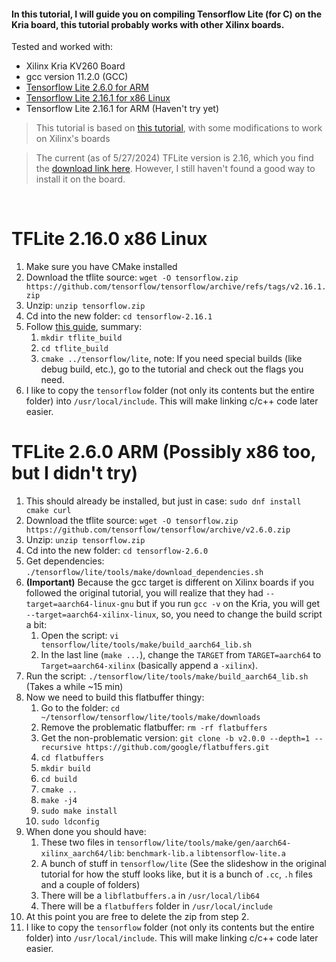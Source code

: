 #### In this tutorial, I will guide you on compiling Tensorflow Lite (for C) on the Kria board, this tutorial probably works with other Xilinx boards.
 
Tested and worked with:
- Xilinx Kria KV260 Board
- gcc version 11.2.0 (GCC)
- [Tensorflow Lite 2.6.0 for ARM](https://github.com/jona1115/cats_dogs_acceleration/edit/main/documentations/tflite_c_on_kria/README.md#tflite-260-arm-possibly-x86-too-but-i-didnt-try)
- [Tensorflow Lite 2.16.1 for x86 Linux](https://github.com/jona1115/cats_dogs_acceleration/blob/main/documentations/tflite_c_on_kria/README.md#tflite-2160-x86-linux)
- Tensorflow Lite 2.16.1 for ARM (Haven't try yet)

> This tutorial is based on [this tutorial](https://qengineering.eu/install-tensorflow-2-lite-on-raspberry-64-os.html), with some modifications to work on Xilinx's boards

> The current (as of 5/27/2024) TFLite version is 2.16, which you find the [download link here](https://github.com/tensorflow/tensorflow/releases/tag/v2.16.1). However, I still haven't found a good way to install it on the board.

<br>

# TFLite 2.16.0 x86 Linux
1. Make sure you have CMake installed
2. Download the tflite source: `wget -O tensorflow.zip https://github.com/tensorflow/tensorflow/archive/refs/tags/v2.16.1.zip`
3. Unzip: `unzip tensorflow.zip`
4. Cd into the new folder: `cd tensorflow-2.16.1`
5. Follow [this guide](https://www.tensorflow.org/lite/guide/build_cmake), summary:
    1. `mkdir tflite_build`
    2. `cd tflite_build`
    3. `cmake ../tensorflow/lite`, note: If you need special builds (like debug build, etc.), go to the tutorial and check out the flags you need.
6. I like to copy the `tensorflow` folder (not only its contents but the entire folder) into `/usr/local/include`. This will make linking c/c++ code later easier.

# TFLite 2.6.0 ARM (Possibly x86 too, but I didn't try)
1. This should already be installed, but just in case: `sudo dnf install cmake curl`
2. Download the tflite source: `wget -O tensorflow.zip https://github.com/tensorflow/tensorflow/archive/v2.6.0.zip`
3. Unzip: `unzip tensorflow.zip`
4. Cd into the new folder: `cd tensorflow-2.6.0`
5. Get dependencies: `./tensorflow/lite/tools/make/download_dependencies.sh`
6. **(Important)** Because the gcc target is different on Xilinx boards if you followed the original tutorial, you will realize that they had `--target=aarch64-linux-gnu` but if you run `gcc -v` on the Kria, you will get `--target=aarch64-xilinx-linux`, so, you need to change the build script a bit:  
    1. Open the script: `vi tensorflow/lite/tools/make/build_aarch64_lib.sh`
    2. In the last line (`make ...`), change the `TARGET` from `TARGET=aarch64` to `Target=aarch64-xilinx` (basically append a `-xilinx`).
7. Run the script: `./tensorflow/lite/tools/make/build_aarch64_lib.sh` (Takes a while ~15 min)
8. Now we need to build this flatbuffer thingy:  
    1. Go to the folder: `cd ~/tensorflow/tensorflow/lite/tools/make/downloads`
    2. Remove the problematic flatbuffer: `rm -rf flatbuffers`
    3. Get the non-problematic version: `git clone -b v2.0.0 --depth=1 --recursive https://github.com/google/flatbuffers.git`
    4. `cd flatbuffers`
    5. `mkdir build`
    6. `cd build`
    7. `cmake ..`
    8. `make -j4`
    9. `sudo make install`
    10. `sudo ldconfig`
9. When done you should have:  
    1. These two files in `tensorflow/lite/tools/make/gen/aarch64-xilinx_aarch64/lib`: `benchmark-lib.a`  `libtensorflow-lite.a`
    2. A bunch of stuff in `tensorflow/lite` (See the slideshow in the original tutorial for how the stuff looks like, but it is a bunch of `.cc`, `.h` files and a couple of folders)
    3. There will be a `libflatbuffers.a` in `/usr/local/lib64`
    4. There will be a `flatbuffers` folder in `/usr/local/include`
10. At this point you are free to delete the zip from step 2.
11. I like to copy the `tensorflow` folder (not only its contents but the entire folder) into `/usr/local/include`. This will make linking c/c++ code later easier.
